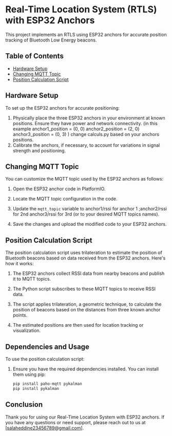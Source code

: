 # Real-Time Location System (RTLS) with ESP32 Anchors

This project implements an RTLS using ESP32 anchors for accurate position tracking of Bluetooth Low Energy beacons.

## Table of Contents
- [Hardware Setup](#hardware-setup)
- [Changing MQTT Topic](#changing-mqtt-topic)
- [Position Calculation Script](#position-calculation-script)

## Hardware Setup

To set up the ESP32 anchors for accurate positioning:

1. Physically place the three ESP32 anchors in your environment at known positions. Ensure they have power and network connectivity.
(in this example
anchor1_position = (0, 0)
anchor2_position = (2, 0)
anchor3_position = (0, 3) )
change calculs.py based on your anchors positions.
3. Calibrate the anchors, if necessary, to account for variations in signal strength and positioning.


## Changing MQTT Topic

You can customize the MQTT topic used by the ESP32 anchors as follows:

1. Open the ESP32 anchor code in PlatformIO.

2. Locate the MQTT topic configuration in the code.

3. Update the `mqtt_topic` variable to anchor1/rssi for anchor 1 ;anchor2/rssi for 2nd anchor3/rssi for 3rd (or to your desired MQTT topics names).

4. Save the changes and upload the modified code to your ESP32 anchors.

## Position Calculation Script

The position calculation script uses trilateration to estimate the position of Bluetooth beacons based on data received from the ESP32 anchors. Here's how it works:

1. The ESP32 anchors collect RSSI data from nearby beacons and publish it to MQTT topics.

2. The Python script subscribes to these MQTT topics to receive RSSI data.

3. The script applies trilateration, a geometric technique, to calculate the position of beacons based on the distances from three known anchor points.

4. The estimated positions are then used for location tracking or visualization.

## Dependencies and Usage

To use the position calculation script:

1. Ensure you have the required dependencies installed. You can install them using pip:

   ```bash
   pip install paho-mqtt pykalman
   pip install pykalman


## Conclusion

Thank you for using our Real-Time Location System with ESP32 anchors. If you have any questions or need support, please reach out to us at [salaheddine23456789@gmail.com].



